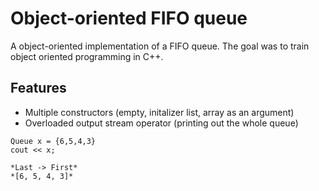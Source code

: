 # Object-oriented FIFO queue
A object-oriented implementation of a FIFO queue. The goal was to train object oriented programming in C++.
## Features
* Multiple constructors (empty, initalizer list, array as an argument)
* Overloaded output stream operator (printing out the whole queue)
```
Queue x = {6,5,4,3}
cout << x;

*Last -> First*
*[6, 5, 4, 3]*
```